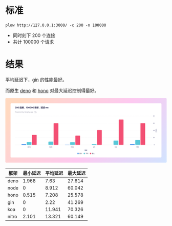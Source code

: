 # 标准

```shell
plow http://127.0.0.1:3000/ -c 200 -n 100000
```


- 同时刻下 200 个连接 
- 共计 100000 个请求


# 结果

平均延迟下，[gin](https://github.com/gin-gonic/gin) 的性能最好。

而原生 [deno](https://github.com/denoland/deno) 和 [hono](https://github.com/honojs/hono) 对最大延迟控制得最好。

![bench](./bench.png)


| 框架  | 最小延迟 | 平均延迟 | 最大延迟 |
| ----- | -------- | -------- | -------- |
| deno  | 1.968    | 7.63     | 27.614   |
| node  | 0        | 8.912    | 60.042   |
| hono  | 0.515    | 7.208    | 25.578   |
| gin   | 0        | 2.22     | 41.269   |
| koa   | 0        | 11.941   | 70.326   |
| nitro | 2.101    | 13.321   | 60.149   |
		
	



